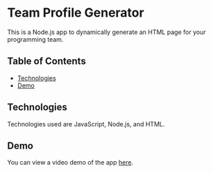 # Team Profile Generator
This is a Node.js app to dynamically generate an HTML page for your programming team.

## Table of Contents
- [Technologies](#technologies)
- [Demo](#demo)

## Technologies
Technologies used are JavaScript, Node.js, and HTML.

## Demo
You can view a video demo of the app [here](https://drive.google.com/file/d/1CLGUl8TNRlryyZObi24hqfrOgj2H6deP/view?usp=sharing).
